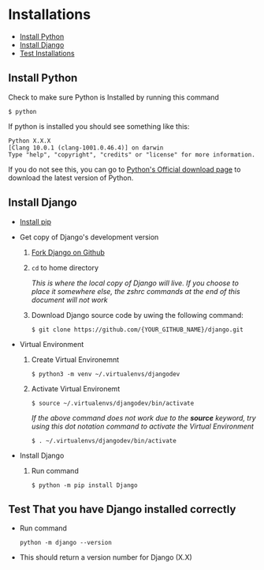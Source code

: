 # Installations
- [Install Python]()
- [Install Django]()
- [Test Installations]()
## Install Python

Check to make sure Python is Installed by running this command

```shell
$ python
```

If python is installed you should see something like this:

```shell
Python X.X.X 
[Clang 10.0.1 (clang-1001.0.46.4)] on darwin
Type "help", "copyright", "credits" or "license" for more information.
```

If you do not see this, you can go to [Python's Official download page](https://www.python.org/downloads/) to download the latest version of Python.

## Install Django
- [Install pip](https://pip.pypa.io/en/stable/installing/)
- Get copy of Django's development version
    1. [Fork Django on Github](https://github.com/django/django/fork)
    1. ```cd``` to home directory 

        *This is where the local copy of Django will live. If you choose to place it somewhere else, the zshrc commands at the end of this document will not work*
    1. Download Django source code by uwing the following command:
        ``` shell
        $ git clone https://github.com/{YOUR_GITHUB_NAME}/django.git
        ```
- Virtual Environment
    1. Create Virtual Environemnt
        ```shell
        $ python3 -m venv ~/.virtualenvs/djangodev
        ```
    1. Activate Virtual Environemt
        ```shell
        $ source ~/.virtualenvs/djangodev/bin/activate
        ```

        *If the above command does not work due to the __source__ keyword, try using this dot notation command to activate the Virtual Environment*

        ```shell
        $ . ~/.virtualenvs/djangodev/bin/activate
        ```
- Install Django

    1. Run command
        ```shell
        $ python -m pip install Django
        ```

## Test That you have Django installed correctly

- Run command

    ```shell
    python -m django --version
    ```
- This should return a version number for Django (X.X)